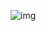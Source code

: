 ![img](https://hc-cdn.hel1.your-objectstorage.com/s/v3/0fbaa6ccbfc46438edbf82690da2c2781243af4b_screenshot_2025-06-07_at_4.34.20___pm.png)
